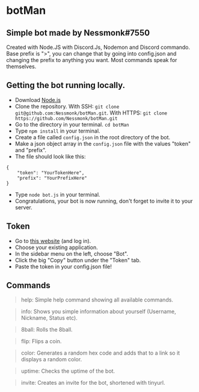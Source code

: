 # botMan

## Simple bot made by Nessmonk#7550
Created with Node.JS with Discord.Js, Nodemon and Discord commando.
Base prefix is ">", you can change that by going into config.json and changing the prefix to anything you want.
Most commands speak for themselves.

## Getting the bot running locally.

 - Download [Node.js](https://nodejs.org/en/)
 - Clone the repository. 
   With SSH: `git clone git@github.com:Nessmonk/botMan.git`.
   With HTTPS: `git clone https://github.com/Nessmonk/botMan.git`
 - Go to the directory in your terminal. `cd botMan`
 - Type `npm install` in your terminal.
 - Create a file called `config.json` in the root directory of the bot.
 - Make a json object array in the `config.json` file with the values "token" and "prefix".
 - The file should look like this:

```
{
    "token": "YourTokenHere",
    "prefix": "YourPrefixHere"
}
```
 
 - Type `node bot.js` in your terminal.
 - Congratulations, your bot is now running, don't forget to invite it to your server.

## Token

 - Go to [this website](https://discordapp.com/developers/applications/) (and log in).
 - Choose your existing application.
 - In the sidebar menu on the left, choose "Bot".
 - Click the big "Copy" button under the "Token" tab.
 - Paste the token in your config.json file!

## Commands

>help: Simple help command showing all available commands.

>info: Shows you simple information about yourself (Username, Nickname, Status etc).

>8ball: Rolls the 8ball.

>flip: Flips a coin.

>color: Generates a random hex code and adds that to a link so it displays a random color.

>uptime: Checks the uptime of the bot.

>invite: Creates an invite for the bot, shortened with tinyurl.
